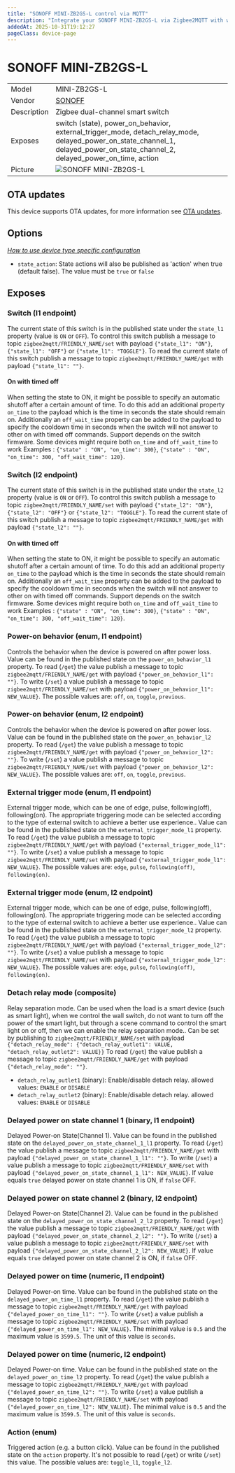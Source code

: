 ```yaml
---
title: "SONOFF MINI-ZB2GS-L control via MQTT"
description: "Integrate your SONOFF MINI-ZB2GS-L via Zigbee2MQTT with whatever smart home infrastructure you are using without the vendor's bridge or gateway."
addedAt: 2025-10-31T19:12:27
pageClass: device-page
---
```


<!-- !!!! -->
<!-- ATTENTION: This file is auto-generated through docgen! -->
<!-- You can only edit the "Notes"-Section between the two comment lines "Notes BEGIN" and "Notes END". -->
<!-- Do not use h1 or h2 heading within "## Notes"-Section. -->
<!-- !!!! -->

# SONOFF MINI-ZB2GS-L

|     |     |
|-----|-----|
| Model | MINI-ZB2GS-L  |
| Vendor  | [SONOFF](/supported-devices/#v=SONOFF)  |
| Description | Zigbee dual-channel smart switch |
| Exposes | switch (state), power_on_behavior, external_trigger_mode, detach_relay_mode, delayed_power_on_state_channel_1, delayed_power_on_state_channel_2, delayed_power_on_time, action |
| Picture | ![SONOFF MINI-ZB2GS-L](https://www.zigbee2mqtt.io/images/devices/MINI-ZB2GS-L.png) |


<!-- Notes BEGIN: You can edit here. Add "## Notes" headline if not already present. -->


<!-- Notes END: Do not edit below this line -->


## OTA updates
This device supports OTA updates, for more information see [OTA updates](../guide/usage/ota_updates.md).


## Options
*[How to use device type specific configuration](../guide/configuration/devices-groups.md#specific-device-options)*

* `state_action`: State actions will also be published as 'action' when true (default false). The value must be `true` or `false`


## Exposes

### Switch (l1 endpoint)
The current state of this switch is in the published state under the `state_l1` property (value is `ON` or `OFF`).
To control this switch publish a message to topic `zigbee2mqtt/FRIENDLY_NAME/set` with payload `{"state_l1": "ON"}`, `{"state_l1": "OFF"}` or `{"state_l1": "TOGGLE"}`.
To read the current state of this switch publish a message to topic `zigbee2mqtt/FRIENDLY_NAME/get` with payload `{"state_l1": ""}`.

#### On with timed off
When setting the state to ON, it might be possible to specify an automatic shutoff after a certain amount of time. To do this add an additional property `on_time` to the payload which is the time in seconds the state should remain on.
Additionally an `off_wait_time` property can be added to the payload to specify the cooldown time in seconds when the switch will not answer to other on with timed off commands.
Support depends on the switch firmware. Some devices might require both `on_time` and `off_wait_time` to work
Examples : `{"state" : "ON", "on_time": 300}`, `{"state" : "ON", "on_time": 300, "off_wait_time": 120}`.

### Switch (l2 endpoint)
The current state of this switch is in the published state under the `state_l2` property (value is `ON` or `OFF`).
To control this switch publish a message to topic `zigbee2mqtt/FRIENDLY_NAME/set` with payload `{"state_l2": "ON"}`, `{"state_l2": "OFF"}` or `{"state_l2": "TOGGLE"}`.
To read the current state of this switch publish a message to topic `zigbee2mqtt/FRIENDLY_NAME/get` with payload `{"state_l2": ""}`.

#### On with timed off
When setting the state to ON, it might be possible to specify an automatic shutoff after a certain amount of time. To do this add an additional property `on_time` to the payload which is the time in seconds the state should remain on.
Additionally an `off_wait_time` property can be added to the payload to specify the cooldown time in seconds when the switch will not answer to other on with timed off commands.
Support depends on the switch firmware. Some devices might require both `on_time` and `off_wait_time` to work
Examples : `{"state" : "ON", "on_time": 300}`, `{"state" : "ON", "on_time": 300, "off_wait_time": 120}`.

### Power-on behavior (enum, l1 endpoint)
Controls the behavior when the device is powered on after power loss.
Value can be found in the published state on the `power_on_behavior_l1` property.
To read (`/get`) the value publish a message to topic `zigbee2mqtt/FRIENDLY_NAME/get` with payload `{"power_on_behavior_l1": ""}`.
To write (`/set`) a value publish a message to topic `zigbee2mqtt/FRIENDLY_NAME/set` with payload `{"power_on_behavior_l1": NEW_VALUE}`.
The possible values are: `off`, `on`, `toggle`, `previous`.

### Power-on behavior (enum, l2 endpoint)
Controls the behavior when the device is powered on after power loss.
Value can be found in the published state on the `power_on_behavior_l2` property.
To read (`/get`) the value publish a message to topic `zigbee2mqtt/FRIENDLY_NAME/get` with payload `{"power_on_behavior_l2": ""}`.
To write (`/set`) a value publish a message to topic `zigbee2mqtt/FRIENDLY_NAME/set` with payload `{"power_on_behavior_l2": NEW_VALUE}`.
The possible values are: `off`, `on`, `toggle`, `previous`.

### External trigger mode (enum, l1 endpoint)
External trigger mode, which can be one of edge, pulse, following(off), following(on). The appropriate triggering mode can be selected according to the type of external switch to achieve a better use experience..
Value can be found in the published state on the `external_trigger_mode_l1` property.
To read (`/get`) the value publish a message to topic `zigbee2mqtt/FRIENDLY_NAME/get` with payload `{"external_trigger_mode_l1": ""}`.
To write (`/set`) a value publish a message to topic `zigbee2mqtt/FRIENDLY_NAME/set` with payload `{"external_trigger_mode_l1": NEW_VALUE}`.
The possible values are: `edge`, `pulse`, `following(off)`, `following(on)`.

### External trigger mode (enum, l2 endpoint)
External trigger mode, which can be one of edge, pulse, following(off), following(on). The appropriate triggering mode can be selected according to the type of external switch to achieve a better use experience..
Value can be found in the published state on the `external_trigger_mode_l2` property.
To read (`/get`) the value publish a message to topic `zigbee2mqtt/FRIENDLY_NAME/get` with payload `{"external_trigger_mode_l2": ""}`.
To write (`/set`) a value publish a message to topic `zigbee2mqtt/FRIENDLY_NAME/set` with payload `{"external_trigger_mode_l2": NEW_VALUE}`.
The possible values are: `edge`, `pulse`, `following(off)`, `following(on)`.

### Detach relay mode (composite)
Relay separation mode. Can be used when the load is a smart device (such as smart light), when we control the wall switch, do not want to turn off the power of the smart light, but through a scene command to control the smart light on or off, then we can enable the relay separation mode..
Can be set by publishing to `zigbee2mqtt/FRIENDLY_NAME/set` with payload `{"detach_relay_mode": {"detach_relay_outlet1": VALUE, "detach_relay_outlet2": VALUE}}`
To read (`/get`) the value publish a message to topic `zigbee2mqtt/FRIENDLY_NAME/get` with payload `{"detach_relay_mode": ""}`.
- `detach_relay_outlet1` (binary): Enable/disable detach relay. allowed values: `ENABLE` or `DISABLE`
- `detach_relay_outlet2` (binary): Enable/disable detach relay. allowed values: `ENABLE` or `DISABLE`

### Delayed power on state channel 1 (binary, l1 endpoint)
Delayed Power-on State(Channel 1).
Value can be found in the published state on the `delayed_power_on_state_channel_1_l1` property.
To read (`/get`) the value publish a message to topic `zigbee2mqtt/FRIENDLY_NAME/get` with payload `{"delayed_power_on_state_channel_1_l1": ""}`.
To write (`/set`) a value publish a message to topic `zigbee2mqtt/FRIENDLY_NAME/set` with payload `{"delayed_power_on_state_channel_1_l1": NEW_VALUE}`.
If value equals `true` delayed power on state channel 1 is ON, if `false` OFF.

### Delayed power on state channel 2 (binary, l2 endpoint)
Delayed Power-on State(Channel 2).
Value can be found in the published state on the `delayed_power_on_state_channel_2_l2` property.
To read (`/get`) the value publish a message to topic `zigbee2mqtt/FRIENDLY_NAME/get` with payload `{"delayed_power_on_state_channel_2_l2": ""}`.
To write (`/set`) a value publish a message to topic `zigbee2mqtt/FRIENDLY_NAME/set` with payload `{"delayed_power_on_state_channel_2_l2": NEW_VALUE}`.
If value equals `true` delayed power on state channel 2 is ON, if `false` OFF.

### Delayed power on time (numeric, l1 endpoint)
Delayed Power-on time.
Value can be found in the published state on the `delayed_power_on_time_l1` property.
To read (`/get`) the value publish a message to topic `zigbee2mqtt/FRIENDLY_NAME/get` with payload `{"delayed_power_on_time_l1": ""}`.
To write (`/set`) a value publish a message to topic `zigbee2mqtt/FRIENDLY_NAME/set` with payload `{"delayed_power_on_time_l1": NEW_VALUE}`.
The minimal value is `0.5` and the maximum value is `3599.5`.
The unit of this value is `seconds`.

### Delayed power on time (numeric, l2 endpoint)
Delayed Power-on time.
Value can be found in the published state on the `delayed_power_on_time_l2` property.
To read (`/get`) the value publish a message to topic `zigbee2mqtt/FRIENDLY_NAME/get` with payload `{"delayed_power_on_time_l2": ""}`.
To write (`/set`) a value publish a message to topic `zigbee2mqtt/FRIENDLY_NAME/set` with payload `{"delayed_power_on_time_l2": NEW_VALUE}`.
The minimal value is `0.5` and the maximum value is `3599.5`.
The unit of this value is `seconds`.

### Action (enum)
Triggered action (e.g. a button click).
Value can be found in the published state on the `action` property.
It's not possible to read (`/get`) or write (`/set`) this value.
The possible values are: `toggle_l1`, `toggle_l2`.

